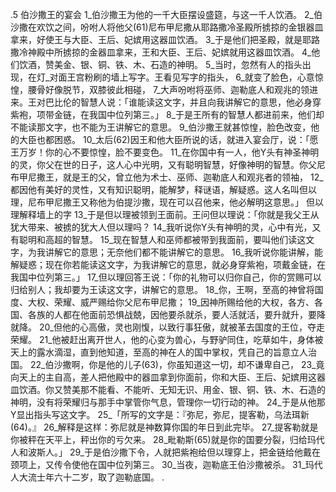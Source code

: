 .5 
伯沙撒王的宴会 
1_伯沙撒王为他的一千大臣摆设盛筵，与这一千人饮酒。 2_伯沙撒在欢饮之间，吩咐人将他父(61)尼布甲尼撒从耶路撒冷圣殿所掳掠的金银器皿拿来，好使王与大臣、王后、妃嫔用这器皿饮酒。 3_于是他们把圣殿，就是耶路撒冷神殿中所掳掠的金器皿拿来，王和大臣、王后、妃嫔就用这器皿饮酒。 4_他们饮酒，赞美金、银、铜、铁、木、石造的神明。 
5_当时，忽然有人的指头出现，在灯_对面王宫粉刷的墙上写字。王看见写字的指头， 6_就变了脸色，心意惊惶，腰骨好像脱节，双膝彼此相碰， 7_大声吩咐将巫师、迦勒底人和观兆的领进来。王对巴比伦的智慧人说：「谁能读这文字，并且向我讲解它的意思，他必身穿紫袍，项带金链，在我国中位列第三。」 8_于是王所有的智慧人都进前来，他们却不能读那文字，也不能为王讲解它的意思。 9_伯沙撒王就甚惊惶，脸色改变，他的大臣也都困惑。 
10_太后(62)因王和他大臣所说的话，就进入宴会厅，说：「愿王万岁！你的心不要惊惶，脸不要变色。 11_在你国中有一人，他Y头有神圣神明的灵，你父在世的日子，这人心中光明，又有聪明智慧，好像神明的智慧。你父尼布甲尼撒王，就是王的父，曾立他为术士、巫师、迦勒底人和观兆者的领袖， 12_都因他有美好的灵性，又有知识聪明，能解梦，释谜语，解疑惑。这人名叫但以理，尼布甲尼撒王又称他为伯提沙撒，现在可以召他来，他必解明这意思。」 
但以理解释墙上的字 
13_于是但以理被领到王面前。王问但以理说：「你就是我父王从犹大带来、被掳的犹大人但以理吗？ 14_我听说你Y头有神明的灵，心中有光，又有聪明和高超的智慧。 15_现在智慧人和巫师都被带到我面前，要叫他们读这文字，为我讲解它的意思；无奈他们都不能讲解它的意思。 16_我听说你能讲解，能解疑惑；现在你若能读这文字，为我讲解它的意思，就必身穿紫袍，项戴金链，在我国中位列第三。」 
17_但以理回答王说：「你的礼物可以归你自己，你的赏赐可以归给别人；我却要为王读这文字，讲解它的意思。 18_你，王啊，至高的神曾将国度、大权、荣耀、威严赐给你父尼布甲尼撒； 19_因神所赐给他的大权，各方、各国、各族的人都在他面前恐惧战兢，因他要杀就杀，要人活就活，要升就升，要降就降。 20_但他的心高傲，灵也刚愎，以致行事狂傲，就被革去国度的王位，夺走荣耀。 21_他被赶出离开世人，他的心变为兽心，与野驴同住，吃草如牛，身体被天上的露水滴湿，直到他知道，至高的神在人的国中掌权，凭自己的旨意立人治国。 22_伯沙撒啊，你是他的儿子(63)，你虽知道这一切，却不谦卑自己， 23_竟向天上的主自高，差人把他殿中的器皿拿到你面前，你和大臣、王后、妃嫔用这器皿饮酒。你又赞美那不能看、不能听、无知无识、用金、银、铜、铁、木、石造的神明，没有将荣耀归与那手中掌管你气息，管理你一切行动的神。 24_于是从他那Y显出指头写这文字。 
25_「所写的文字是：『弥尼，弥尼，提客勒，乌法珥新(64)。』 26_解释是这样：弥尼就是神数算你国的年日到此完毕。 27_提客勒就是你被秤在天平上，秤出你的亏欠来。 28_毗勒斯(65)就是你的国要分裂，归给玛代人和波斯人。」 29_于是伯沙撒下令，人就把紫袍给但以理穿上，把金链给他戴在颈项上，又传令使他在国中位列第三。 30_当夜，迦勒底王伯沙撒被杀。 31_玛代人大流士年六十二岁，取了迦勒底国。 
  .